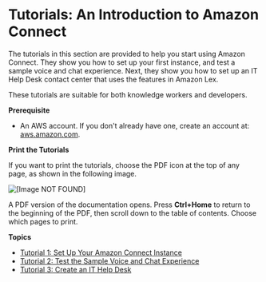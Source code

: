 # Tutorials: An Introduction to Amazon Connect<a name="tutorials"></a>

The tutorials in this section are provided to help you start using Amazon Connect\. They show you how to set up your first instance, and test a sample voice and chat experience\. Next, they show you how to set up an IT Help Desk contact center that uses the features in Amazon Lex\. 

These tutorials are suitable for both knowledge workers and developers\.

**Prerequisite**
+ An AWS account\. If you don't already have one, create an account at: [aws\.amazon\.com](https://aws.amazon.com/)\.

**Print the Tutorials**

If you want to print the tutorials, choose the PDF icon at the top of any page, as shown in the following image\. 

![\[Image NOT FOUND\]](http://docs.aws.amazon.com/connect/latest/adminguide/images/tutorial1-print.png)

A PDF version of the documentation opens\. Press **Ctrl\+Home** to return to the beginning of the PDF, then scroll down to the table of contents\. Choose which pages to print\. 

**Topics**
+ [Tutorial 1: Set Up Your Amazon Connect Instance](tutorial1-set-up-your-instance.md)
+ [Tutorial 2: Test the Sample Voice and Chat Experience](tutorial1-explore-voice-and-chat.md)
+ [Tutorial 3: Create an IT Help Desk](tutorial1-create-helpdesk.md)